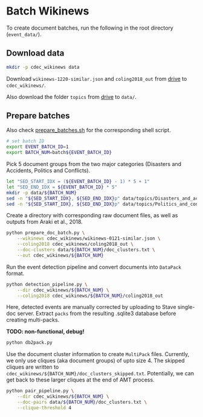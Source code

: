 # Batch Wikinews

To create document batches, run the following in the root directory (`event_data/`).

## Download data

```bash
mkdir -p cdec_wikinews data
```

Download `wikinews-1220-similar.json` and `coling2018_out` from [drive](https://drive.google.com/drive/folders/1VbL3KROxgBhkyW6b8rQ0NMJC2qsHO4C5?usp=sharing) to `cdec_wikinews/`.

Also download the folder `topics` from [drive](https://drive.google.com/drive/folders/1-hgRDCB0EFsyqs6JGQ8pED_N_yxRDAsV?usp=sharing) to `data/`.

## Prepare batches

Also check [prepare_batches.sh](prepare_batches.sh) for the corresponding shell script.

```bash
# set batch ID
export EVENT_BATCH_ID=1
export BATCH_NUM=batch${EVENT_BATCH_ID}
```

Pick 5 document groups from the two major categories (Disasters and Accidents, Politics and Conflicts).

```bash
let "SED_START_IDX = (${EVENT_BATCH_ID} - 1) * 5 + 1"
let "SED_END_IDX = ${EVENT_BATCH_ID} * 5"
mkdir -p data/${BATCH_NUM}
sed -n "${SED_START_IDX}, ${SED_END_IDX}p" data/topics/Disasters_and_accidents.ids.txt > data/${BATCH_NUM}/doc_clusters.txt
sed -n "${SED_START_IDX}, ${SED_END_IDX}p" data/topics/Politics_and_conflicts.ids.txt >> data/${BATCH_NUM}/doc_clusters.txt
```

Create a directory with corresponding raw document files, as well as outputs from Araki et al., 2018.

```bash
python prepare_doc_batch.py \
    --wikinews cdec_wikinews/wikinews-0121-similar.json \
    --coling2018 cdec_wikinews/coling2018_out \
    --doc-clusters data/${BATCH_NUM}/doc_clusters.txt \
    --out cdec_wikinews/${BATCH_NUM}
```

Run the event detection pipeline and convert documents into `DataPack` format.

```bash
python detection_pipeline.py \
    --dir cdec_wikinews/${BATCH_NUM} \
    --coling2018 cdec_wikinews/${BATCH_NUM}/coling2018_out
```

Here, detected events are manually corrected by uploading to Stave single-doc server.
Extract `packs` from the resulting .sqlite3 database before creating multi-packs.

**TODO: non-functional, debug!**

```bash
python db2pack.py
```

Use the document cluster information to create `MultiPack` files. Currently, we only use cliques (aka document groups) of upto size 4. The skipped cliques are written to `cdec_wikinews/${BATCH_NUM}/doc_clusters_skipped.txt`. Potentially, we can get back to these larger cliques at the end of AMT process.

```bash
python pair_pipeline.py \
    --dir cdec_wikinews/${BATCH_NUM} \
    --doc-pairs data/${BATCH_NUM}/doc_clusters.txt \
    --clique-threshold 4
```

